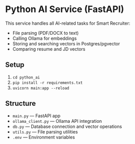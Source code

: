 # Python AI Service (FastAPI)

This service handles all AI-related tasks for Smart Recruiter:
- File parsing (PDF/DOCX to text)
- Calling Ollama for embeddings
- Storing and searching vectors in Postgres/pgvector
- Comparing resume and JD vectors

## Setup

1. `cd python_ai`
2. `pip install -r requirements.txt`
3. `uvicorn main:app --reload`

## Structure
- `main.py` — FastAPI app
- `ollama_client.py` — Ollama API integration
- `db.py` — Database connection and vector operations
- `utils.py` — File parsing utilities
- `.env` — Environment variables 